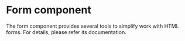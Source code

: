 Form component
==============

The form component provides several tools to simplify work with HTML forms. For details, please refer its documentation.